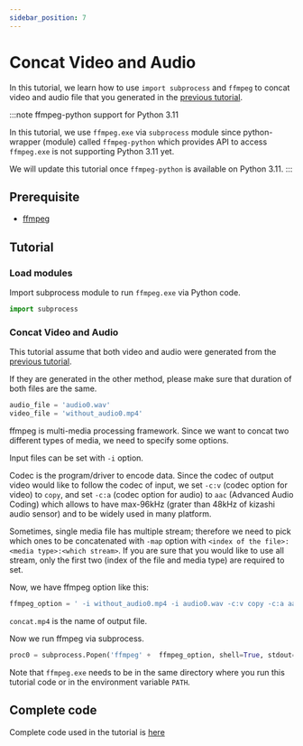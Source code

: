 ```yaml
---
sidebar_position: 7
---
```


# Concat Video and Audio

In this tutorial, we learn how to use `import subprocess` and `ffmpeg` to concat video and audio file that you generated in the [previous tutorial](generate-video).

:::note ffmpeg-python support for Python 3.11

In this tutorial, we use `ffmpeg.exe` via `subprocess` module since python-wrapper (module) called `ffmpeg-python` which provides API to access `ffmpeg.exe` is not supporting Python 3.11 yet.

We will update this tutorial once `ffmpeg-python` is available on Python 3.11.
:::

## Prerequisite

* [ffmpeg](https://ffmpeg.org/download.html)

## Tutorial

### Load modules

Import subprocess module to run `ffmpeg.exe` via Python code.

```python
import subprocess
```

### Concat Video and Audio

This tutorial assume that both video and audio were generated from the [previous tutorial](generate-video).

If they are generated in the other method, please make sure that duration of both files are the same.

```python
audio_file = 'audio0.wav'
video_file = 'without_audio0.mp4'
```

ffmpeg is multi-media processing framework. Since we want to concat two different types of media, we need to specify some options.

Input files can be set with `-i` option.

Codec is the program/driver to encode data. Since the codec of output video would like to follow the codec of input, we set `-c:v` (codec option for video) to `copy`, and set `-c:a` (codec option for audio) to `aac` (Advanced Audio Coding) which allows to have max-96kHz (grater than 48kHz of kizashi audio sensor) and to be widely used in many platform.

Sometimes, single media file has multiple stream; therefore we need to pick which ones to be concatenated with `-map` option with `<index of the file>:<media type>:<which stream>`. If you are sure that you would like to use all stream, only the first two (index of the file and media type) are required to set.

Now, we have ffmpeg option like this:
```python
ffmpeg_option = ' -i without_audio0.mp4 -i audio0.wav -c:v copy -c:a aac -map 0:v:0 -map 1:a:0 concat.mp4'
```

`concat.mp4` is the name of output file.

Now we run ffmpeg via subprocess.

```python
proc0 = subprocess.Popen('ffmpeg' +  ffmpeg_option, shell=True, stdout=subprocess.PIPE, stderr=subprocess.STDOUT)
```

Note that `ffmpeg.exe` needs to be in the same directory where you run this tutorial code or in the environment variable `PATH`. 

## Complete code

Complete code used in the tutorial is [here](https://github.com/Sensing-Dev/tutorials/blob/main/python/tutorial4_concat_video_and_audio.py)